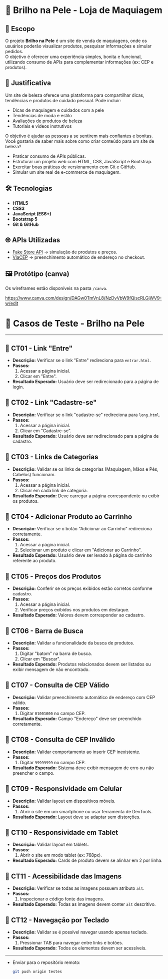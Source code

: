 # 💄 Brilho na Pele - Loja de Maquiagem

## 📌 Escopo
O projeto **Brilho na Pele** é um site de venda de maquiagens, onde os usuários poderão visualizar produtos, pesquisar informações e simular pedidos.  
O objetivo é oferecer uma experiência simples, bonita e funcional, utilizando consumo de APIs para complementar informações (ex: CEP e produtos).

## 🎯 Justificativa
Um site de beleza oferece uma plataforma para compartilhar dicas, tendências e produtos de cuidado pessoal. Pode incluir:

- Dicas de maquiagem e cuidados com a pele
- Tendências de moda e estilo
- Avaliações de produtos de beleza
- Tutoriais e vídeos instrutivos

O objetivo é ajudar as pessoas a se sentirem mais confiantes e bonitas. Você gostaria de saber mais sobre como criar conteúdo para um site de beleza?
- Praticar consumo de APIs públicas.
- Estruturar um projeto web com HTML, CSS, JavaScript e Bootstrap.
- Exercitar boas práticas de versionamento com Git e GitHub.
- Simular um site real de e-commerce de maquiagem.

## 🛠️ Tecnologias
- **HTML5**
- **CSS3**
- **JavaScript (ES6+)**
- **Bootstrap 5**
- **Git & GitHub**

## 🌐 APIs Utilizadas
- [Fake Store API](https://fakestoreapi.com/) → simulação de produtos e preços.  
- [ViaCEP](https://viacep.com.br/) → preenchimento automático de endereço no checkout.  

## 🖼️ Protótipo (canva)
Os wireframes estão disponíveis na pasta `/canva`.

https://www.canva.com/design/DAGw0TmVnL8/NzDvVbW9fQiscRLGjWV9-w/edit

# 📑 Casos de Teste - Brilho na Pele
---

## 🔹 CT01 - Link "Entre"
- **Descrição:** Verificar se o link "Entre" redireciona para `entrar.html`.
- **Passos:**
  1. Acessar a página inicial.
  2. Clicar em "Entre".
- **Resultado Esperado:** Usuário deve ser redirecionado para a página de login.

## 🔹 CT02 - Link "Cadastre-se"
- **Descrição:** Verificar se o link "cadastre-se" redireciona para `long.html`.
- **Passos:**
  1. Acessar a página inicial.
  2. Clicar em "Cadastre-se".
- **Resultado Esperado:** Usuário deve ser redirecionado para a página de cadastro.

## 🔹 CT03 - Links de Categorias
- **Descrição:** Validar se os links de categorias (Maquiagem, Mãos e Pés, Cabelos) funcionam.
- **Passos:**
  1. Acessar a página inicial.
  2. Clicar em cada link de categoria.
- **Resultado Esperado:** Deve carregar a página correspondente ou exibir os produtos.

## 🔹 CT04 - Adicionar Produto ao Carrinho
- **Descrição:** Verificar se o botão "Adicionar ao Carrinho" redireciona corretamente.
- **Passos:**
  1. Acessar a página inicial.
  2. Selecionar um produto e clicar em "Adicionar ao Carrinho".
- **Resultado Esperado:** Usuário deve ser levado à página do carrinho referente ao produto.

## 🔹 CT05 - Preços dos Produtos
- **Descrição:** Conferir se os preços exibidos estão corretos conforme cadastro.
- **Passos:**
  1. Acessar a página inicial.
  2. Verificar preços exibidos nos produtos em destaque.
- **Resultado Esperado:** Valores devem corresponder ao cadastro.

## 🔹 CT06 - Barra de Busca
- **Descrição:** Validar a funcionalidade da busca de produtos.
- **Passos:**
  1. Digitar "batom" na barra de busca.
  2. Clicar em "Buscar".
- **Resultado Esperado:** Produtos relacionados devem ser listados ou exibir mensagem de não encontrado.

## 🔹 CT07 - Consulta de CEP Válido
- **Descrição:** Validar preenchimento automático de endereço com CEP válido.
- **Passos:**
  1. Digitar `01001000` no campo CEP.
- **Resultado Esperado:** Campo "Endereço" deve ser preenchido corretamente.

## 🔹 CT08 - Consulta de CEP Inválido
- **Descrição:** Validar comportamento ao inserir CEP inexistente.
- **Passos:**
  1. Digitar `99999999` no campo CEP.
- **Resultado Esperado:** Sistema deve exibir mensagem de erro ou não preencher o campo.

## 🔹 CT09 - Responsividade em Celular
- **Descrição:** Validar layout em dispositivos móveis.
- **Passos:**
  1. Abrir o site em um smartphone ou usar ferramenta de DevTools.
- **Resultado Esperado:** Layout deve se adaptar sem distorções.

## 🔹 CT10 - Responsividade em Tablet
- **Descrição:** Validar layout em tablets.
- **Passos:**
  1. Abrir o site em modo tablet (ex: 768px).
- **Resultado Esperado:** Cards de produto devem se alinhar em 2 por linha.

## 🔹 CT11 - Acessibilidade das Imagens
- **Descrição:** Verificar se todas as imagens possuem atributo `alt`.
- **Passos:**
  1. Inspecionar o código fonte das imagens.
- **Resultado Esperado:** Todas as imagens devem conter `alt` descritivo.

## 🔹 CT12 - Navegação por Teclado
- **Descrição:** Validar se é possível navegar usando apenas teclado.
- **Passos:**
  1. Pressionar TAB para navegar entre links e botões.
- **Resultado Esperado:** Todos os elementos devem ser acessíveis.

---

- Enviar para o repositório remoto:  
  ```bash
  git push origin testes
  ```
